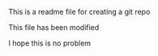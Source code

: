 This is a readme file for creating a git repo

This file has been modified

I hope this is no problem

